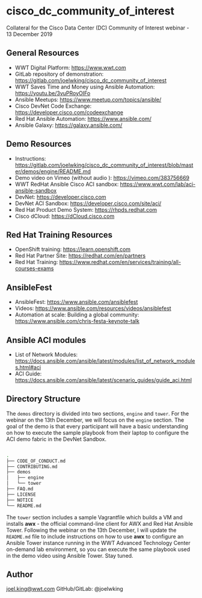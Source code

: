 # cisco_dc_community_of_interest

Collateral for the Cisco Data Center (DC) Community of Interest webinar - 13 December 2019

## General Resources
* WWT Digital Platform: https://www.wwt.com
* GitLab repository of demonstration: https://gitlab.com/joelwking/cisco_dc_community_of_interest
* WWT Saves Time and Money using Ansible Automation: https://youtu.be/3vuPRoyOIFo
* Ansible Meetups: https://www.meetup.com/topics/ansible/
* Cisco DevNet Code Exchange: https://developer.cisco.com/codeexchange
* Red Hat Ansible Automation: https://www.ansible.com/
* Ansible Galaxy: https://galaxy.ansible.com/

## Demo Resources
* Instructions: https://gitlab.com/joelwking/cisco_dc_community_of_interest/blob/master/demos/engine/README.md
* Demo video on Vimeo (without audio ): https://vimeo.com/383756669
* WWT RedHat Ansible Cisco ACI sandbox: https://www.wwt.com/lab/aci-ansible-sandbox
* DevNet: https://developer.cisco.com
* DevNet ACI Sandbox: https://developer.cisco.com/site/aci/
* Red Hat Product Demo System: https://rhpds.redhat.com
* Cisco dCloud: https://dCloud.cisco.com

## Red Hat Training Resources
* OpenShift training:  https://learn.openshift.com
* Red Hat Partner Site: https://redhat.com/en/partners
* Red Hat Training: https://www.redhat.com/en/services/training/all-courses-exams

## AnsibleFest
* AnsibleFest: https://www.ansible.com/ansiblefest
* Videos: https://www.ansible.com/resources/videos/ansiblefest
* Automation at scale: Building a global community: https://www.ansible.com/chris-festa-keynote-talk

## Ansible ACI modules
* List of Network Modules: https://docs.ansible.com/ansible/latest/modules/list_of_network_modules.html#aci
* ACI Guide: https://docs.ansible.com/ansible/latest/scenario_guides/guide_aci.html

## Directory Structure
The `demos` directory is divided into two sections, `engine` and `tower`.  For the webinar on the 13th December, we will focus on the `engine` section. The goal of the demo is that every participant will have a basic understanding on how to execute the sample playbook from their laptop to configure the ACI demo fabric in the DevNet Sandbox.

```bash

.
├── CODE_OF_CONDUCT.md
├── CONTRIBUTING.md
├── demos
│   ├── engine
│   └── tower
├── FAQ.md
├── LICENSE
├── NOTICE
└── README.md
```
The `tower` section includes a sample Vagrantfile which builds a VM and installs **awx** - the official command-line client for AWX and Red Hat Ansible Tower. Following the webinar on the 13th December, I will update the `README.md` file to include instructions on how to use **awx** to configure an Ansible Tower instance running in the WWT Advanced Technology Center on-demand lab environment, so you can execute the same playbook used in the demo video using Ansible Tower. Stay tuned. 

## Author
joel.king@wwt.com GitHub/GitLab: @joelwking